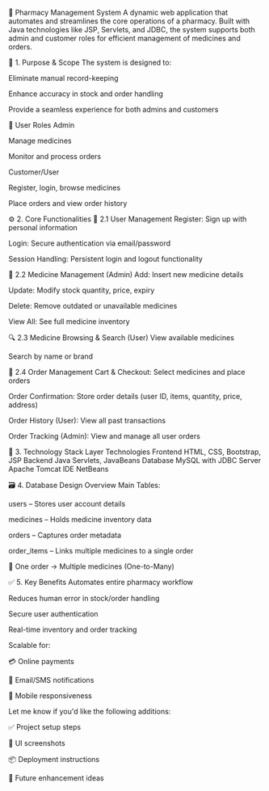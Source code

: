 💊 Pharmacy Management System
A dynamic web application that automates and streamlines the core operations of a pharmacy. Built with Java technologies like JSP, Servlets, and JDBC, the system supports both admin and customer roles for efficient management of medicines and orders.

📌 1. Purpose & Scope
The system is designed to:

Eliminate manual record-keeping

Enhance accuracy in stock and order handling

Provide a seamless experience for both admins and customers

👥 User Roles
Admin

Manage medicines

Monitor and process orders

Customer/User

Register, login, browse medicines

Place orders and view order history

⚙️ 2. Core Functionalities
🔐 2.1 User Management
Register: Sign up with personal information

Login: Secure authentication via email/password

Session Handling: Persistent login and logout functionality

💊 2.2 Medicine Management (Admin)
Add: Insert new medicine details

Update: Modify stock quantity, price, expiry

Delete: Remove outdated or unavailable medicines

View All: See full medicine inventory

🔍 2.3 Medicine Browsing & Search (User)
View available medicines

Search by name or brand

🛒 2.4 Order Management
Cart & Checkout: Select medicines and place orders

Order Confirmation: Store order details (user ID, items, quantity, price, address)

Order History (User): View all past transactions

Order Tracking (Admin): View and manage all user orders

🧰 3. Technology Stack
Layer	Technologies
Frontend	HTML, CSS, Bootstrap, JSP
Backend	Java Servlets, JavaBeans
Database	MySQL with JDBC
Server	Apache Tomcat
IDE	NetBeans

🗃️ 4. Database Design Overview
Main Tables:

users – Stores user account details

medicines – Holds medicine inventory data

orders – Captures order metadata

order_items – Links multiple medicines to a single order

🔁 One order → Multiple medicines (One-to-Many)

✅ 5. Key Benefits
Automates entire pharmacy workflow

Reduces human error in stock/order handling

Secure user authentication

Real-time inventory and order tracking

Scalable for:

💳 Online payments

📩 Email/SMS notifications

📱 Mobile responsiveness

Let me know if you'd like the following additions:

✅ Project setup steps

📸 UI screenshots

📦 Deployment instructions

📝 Future enhancement ideas

